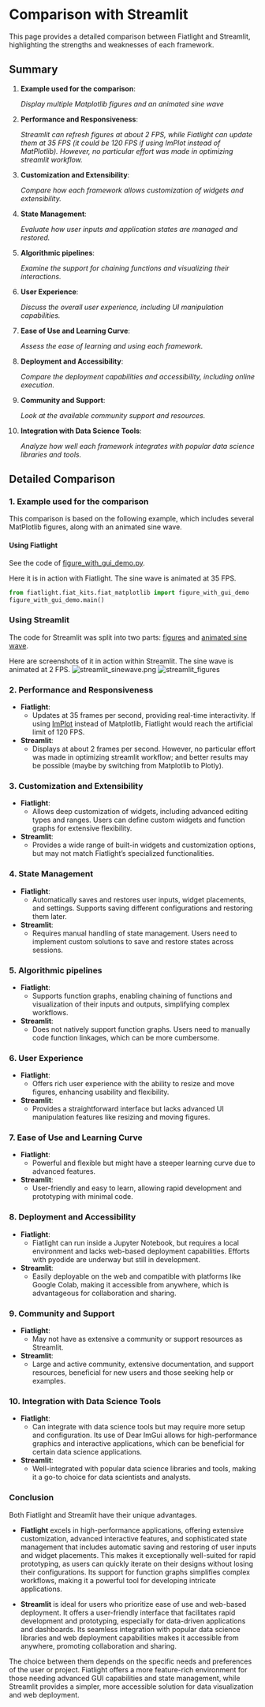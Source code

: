 # Comparison with Streamlit

This page provides a detailed comparison between Fiatlight and Streamlit, highlighting the strengths and weaknesses of each framework.

## Summary
1. **Example used for the comparison**:

   *Display multiple Matplotlib figures and an animated sine wave*

2. **Performance and Responsiveness**:

   *Streamlit can refresh figures at about 2 FPS, while Fiatlight can update them at 35 FPS (it could be 120 FPS if using ImPlot instead of MatPlotlib). However, no particular effort was made in optimizing streamlit workflow.*

3. **Customization and Extensibility**:

   *Compare how each framework allows customization of widgets and extensibility.*

4. **State Management**:

   *Evaluate how user inputs and application states are managed and restored.*

5. **Algorithmic pipelines**:

   *Examine the support for chaining functions and visualizing their interactions.*

6. **User Experience**:

   *Discuss the overall user experience, including UI manipulation capabilities.*

7. **Ease of Use and Learning Curve**:

   *Assess the ease of learning and using each framework.*

8. **Deployment and Accessibility**:

   *Compare the deployment capabilities and accessibility, including online execution.*

9. **Community and Support**:

   *Look at the available community support and resources.*

10. **Integration with Data Science Tools**:

    *Analyze how well each framework integrates with popular data science libraries and tools.*

## Detailed Comparison

### 1. Example used for the comparison
This comparison is based on the following example, which includes several MatPlotlib figures, along with an animated sine wave.

#### Using Fiatlight
See the code of [figure_with_gui_demo.py](../fiat_kits/fiat_matplotlib/figure_with_gui_demo.py).

Here it is in action with Fiatlight. The sine wave is animated at 35 FPS.
```python
from fiatlight.fiat_kits.fiat_matplotlib import figure_with_gui_demo
figure_with_gui_demo.main()
```

### Using Streamlit
The code for Streamlit was split into two parts: [figures](../fiat_kits/fiat_matplotlib/comparison_streamlit/figure_demo_streamlit.py) and [animated sine wave](../fiat_kits/fiat_matplotlib/comparison_streamlit/anim_wave_streamlit.py).

Here are screenshots of it in action within Streamlit. The sine wave is animated at 2 FPS.
![streamlit_sinewave.png](images/streamlit_sinewave.png)
![streamlit_figures](images/streamlit_figures.png)

### 2. Performance and Responsiveness
- **Fiatlight**:
    - Updates at 35 frames per second, providing real-time interactivity.
      If using [ImPlot](https://github.com/epezent/implot) instead of Matplotlib, Fiatlight would reach the artificial limit of 120 FPS.
- **Streamlit**:
    - Displays at about 2 frames per second. However, no particular effort was made in optimizing streamlit workflow; and better results may be possible (maybe by switching from Matplotlib to Plotly).

### 3. Customization and Extensibility
- **Fiatlight**:
    - Allows deep customization of widgets, including advanced editing types and ranges. Users can define custom widgets and function graphs for extensive flexibility.
- **Streamlit**:
    - Provides a wide range of built-in widgets and customization options, but may not match Fiatlight’s specialized functionalities.

### 4. State Management
- **Fiatlight**:
    - Automatically saves and restores user inputs, widget placements, and settings. Supports saving different configurations and restoring them later.
- **Streamlit**:
    - Requires manual handling of state management. Users need to implement custom solutions to save and restore states across sessions.

### 5. Algorithmic pipelines
- **Fiatlight**:
    - Supports function graphs, enabling chaining of functions and visualization of their inputs and outputs, simplifying complex workflows.
- **Streamlit**:
    - Does not natively support function graphs. Users need to manually code function linkages, which can be more cumbersome.

### 6. User Experience
- **Fiatlight**:
    - Offers rich user experience with the ability to resize and move figures, enhancing usability and flexibility.
- **Streamlit**:
    - Provides a straightforward interface but lacks advanced UI manipulation features like resizing and moving figures.

### 7. Ease of Use and Learning Curve
- **Fiatlight**:
    - Powerful and flexible but might have a steeper learning curve due to advanced features.
- **Streamlit**:
    - User-friendly and easy to learn, allowing rapid development and prototyping with minimal code.

### 8. Deployment and Accessibility
- **Fiatlight**:
    - Fiatlight can run inside a Jupyter Notebook, but requires a local environment and lacks web-based deployment capabilities. Efforts with pyodide are underway but still in development.
- **Streamlit**:
    - Easily deployable on the web and compatible with platforms like Google Colab, making it accessible from anywhere, which is advantageous for collaboration and sharing.

### 9. Community and Support
- **Fiatlight**:
    - May not have as extensive a community or support resources as Streamlit.
- **Streamlit**:
    - Large and active community, extensive documentation, and support resources, beneficial for new users and those seeking help or examples.

### 10. Integration with Data Science Tools
- **Fiatlight**:
    - Can integrate with data science tools but may require more setup and configuration. Its use of Dear ImGui allows for high-performance graphics and interactive applications, which can be beneficial for certain data science applications.
- **Streamlit**:
    - Well-integrated with popular data science libraries and tools, making it a go-to choice for data scientists and analysts.

### Conclusion
Both Fiatlight and Streamlit have their unique advantages.

- **Fiatlight** excels in high-performance applications, offering extensive customization, advanced interactive features, and sophisticated state management that includes automatic saving and restoring of user inputs and widget placements. This makes it exceptionally well-suited for rapid prototyping, as users can quickly iterate on their designs without losing their configurations. Its support for function graphs simplifies complex workflows, making it a powerful tool for developing intricate applications.

- **Streamlit** is ideal for users who prioritize ease of use and web-based deployment. It offers a user-friendly interface that facilitates rapid development and prototyping, especially for data-driven applications and dashboards. Its seamless integration with popular data science libraries and web deployment capabilities makes it accessible from anywhere, promoting collaboration and sharing.

The choice between them depends on the specific needs and preferences of the user or project. Fiatlight offers a more feature-rich environment for those needing advanced GUI capabilities and state management, while Streamlit provides a simpler, more accessible solution for data visualization and web deployment.
